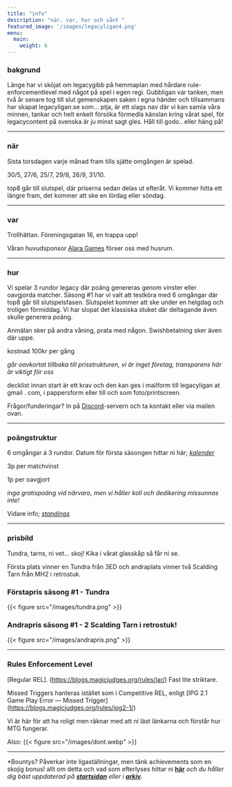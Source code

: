 ```yaml
---
title: "info"
description: "när, var, hur och sånt "
featured_image: '/images/legacyligan4.png'
menu:
  main:
    weight: 6
---
```


### bakgrund
Länge har vi skôjat om legacygibb på hemmaplan med hårdare rule-enforcementlevel med något på spel i egen regi. Gubbligan var tanken, men två år senare tog till slut gemenskapen saken i egna händer och tillsammans har skapat legacyligan.se som... ptja, är ett slags nav där vi kan samla våra minnen, tankar och helt enkelt försöka förmedla känslan kring vårat spel, för legacycontent på svenska är ju minst sagt gles. Håll till godo.. eller häng på!

------

### när
Sista torsdagen varje månad fram tills sjätte omgången är spelad.

30/5, 27/6, 25/7, 29/8, 26/9, 31/10. 

top8 går till slutspel, där priserna sedan delas ut efteråt. Vi kommer hitta ett längre fram, det kommer att ske en lördag eller söndag. 

------

### var 

Trollhättan. Föreningsgatan 16, en trappa upp!

Våran huvudsponsor [Alara Games](https://www.alaragames.se) förser oss med husrum.
 
------

### hur
Vi spelar 3 rundor legacy där poäng genereras genom vinster eller oavgjorda matcher. Säsong #1 har vi valt att testköra med 6 omgångar där top8 går till slutspelsfasen. Slutspelet kommer att ske under en helgdag och troligen förmiddag. Vi har slopat det klassiska stuket där deltagande även skulle generera poäng. 

Anmälan sker på andra våning, prata med någon. Swishbetalning sker även där uppe.

kostnad 100kr per gång

  *går oavkortat tillbaka till prisstrukturen, vi är inget företag, transparens här är viktigt för oss*

decklist innan start är ett krav och den kan ges i mailform till legacyligan at gmail . com, i pappersform eller till och som foto/printscreen.  

Frågor/funderingar?  In på [Discord](https://discord.com/invite/ZKZMnAafVR)-servern och ta kontakt eller via mailen ovan.

------

### poängstruktur
6 omgångar á 3 rundor. Datum för första säsongen hittar ni här; *[kalender](kalender.md)*

3p per matchvinst 

1p per oavgjort

*inga gratispoäng vid närvaro, men vi håller koll och dedikering missunnas inte!*  

Vidare info; *[standings](standings.md)* 

------

### prisbild 
Tundra, tarns, ni vet... skoj! Kika i vårat glasskåp så får ni se. 

Första plats vinner en Tundra från 3ED och andraplats vinner två Scalding Tarn från MH2 i retrostuk. 
### Förstapris säsong #1 - Tundra
{{< figure src="/images/tundra.png" >}}

### Andrapris säsong #1 - 2 Scalding Tarn i retrostuk!
{{< figure src="/images/andrapris.png" >}}

------

### Rules Enforcement Level 
[Regular REL]. (https://blogs.magicjudges.org/rules/jar/) Fast lite striktare. 

Missed Triggers hanteras istället som i Competitive REL, enligt [IPG 2.1 Game Play Error — Missed Trigger] (https://blogs.magicjudges.org/rules/ipg2-1/)

Vi är här för att ha roligt men räknar med att ni läst länkarna och förstår hur MTG fungerar.  

Also: {{< figure src="/images/dont.webp" >}}

------

*Bountys? Påverkar inte ligaställningar, men tänk achievements som en skojig bonus! allt om detta och vad som efterlyses hittar ni **[här](bountystatic.md)** *och du håller dig bäst uppdaterad på **[startsidan](_index.md)** eller i **[arkiv](post/_index.md)**.*

